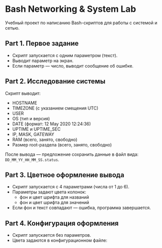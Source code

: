 # Bash Networking & System Lab  

Учебный проект по написанию Bash-скриптов для работы с системой и сетью.  

## Part 1. Первое задание  
- Скрипт запускается с одним параметром (текст).  
- Выводит параметр на экран.  
- Если параметр — число, выводит сообщение об ошибке.  

## Part 2. Исследование системы  
Скрипт выводит:  
- HOSTNAME  
- TIMEZONE (с указанием смещения UTC)  
- USER  
- OS (тип и версия)  
- DATE (формат: 12 May 2020 12:24:36)  
- UPTIME и UPTIME_SEC  
- IP, MASK, GATEWAY  
- RAM (всего, занято, свободно)  
- Размер root-раздела (всего, занято, свободно)  

После вывода — предложение сохранить данные в файл вида:  
`DD_MM_YY_HH_MM_SS.status`.  

## Part 3. Цветное оформление вывода  
- Скрипт запускается с 4 параметрами (числа от 1 до 6).  
- Параметры задают цвета колонок:  
  - фон и цвет шрифта для названий  
  - фон и цвет шрифта для значений  
- Если фон и текст совпадают — ошибка, программа завершается.  

## Part 4. Конфигурация оформления  
- Скрипт запускается без параметров.  
- Цвета задаются в конфигурационном файле:  

